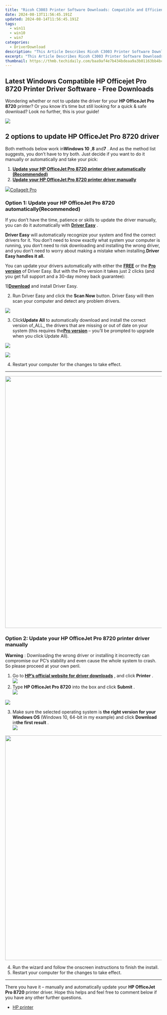 ```yaml
---
title: "Ricoh C3003 Printer Software Downloads: Compatible and Efficient Setup Guides"
date: 2024-08-13T11:56:45.191Z
updated: 2024-08-14T11:56:45.191Z
tags:
  - win11
  - win10
  - win7
categories:
  - DriverDownload
description: "This Article Describes Ricoh C3003 Printer Software Downloads: Compatible and Efficient Setup Guides"
excerpt: "This Article Describes Ricoh C3003 Printer Software Downloads: Compatible and Efficient Setup Guides"
thumbnail: https://thmb.techidaily.com/baa9af4e7b434bdeaa9a3b01163bb4bc26127160d176aa35825ab519985b4fb1.jpg
---
```


## Latest Windows Compatible HP Officejet Pro 8720 Printer Driver Software - Free Downloads

Wondering whether or not to update the driver for your **HP OfficeJet Pro 8720**  printer? Or you know it’s time but still looking for a quick & safe download? Look no further, this is your guide!

<!-- affiliate ads begin -->
<a href="https://secure.2checkout.com/order/checkout.php?PRODS=37100474&QTY=1&AFFILIATE=108875&CART=1"><img src="https://awario.com/images/pages/index/img-leads-1280@1x.avif" border="0"></a>
<!-- affiliate ads end -->
## 2 options to update HP OfficeJet Pro 8720 driver

 Both methods below work in**Windows 10** ,**8** and**7** .  And as the method list suggests, you don’t have to try both. Just decide if you want to do it manually or automatically and take your pick:

1. **[Update your HP OfficeJet Pro 8720 printer driver automatically (Recommended)](https://www.drivereasy.com/knowledge/hp-officejet-pro-8720-driver-download-update-for-windows/#O1)**
2. **[Update your HP OfficeJet Pro 8720 printer driver manually](https://tools.techidaily.com/drivereasy/download/)**

<!-- affiliate ads begin -->
<a href="https://secure.2checkout.com/order/checkout.php?PRODS=4530091&QTY=1&AFFILIATE=108875&CART=1"><img src="https://www.pearlmountainsoft.com/n_img/product/cit_win/banScrn.jpg" border="0">CollageIt Pro</a>
<!-- affiliate ads end -->
### Option 1: Update your HP OfficeJet Pro 8720 automatically(Recommended)

 If you don’t have the time, patience or skills to update the driver manually, you can do it automatically with **[Driver Easy](https://tools.techidaily.com/drivereasy/download/)**  .

**Driver Easy**   will automatically recognize your system and find the correct drivers for it. You don’t need to know exactly what system your computer is running, you don’t need to risk downloading and installing the wrong driver, and you don’t need to worry about making a mistake when installing.**Driver Easy handles it all.**

 You can update your drivers automatically with either the **[FREE](https://tools.techidaily.com/drivereasy/download/)**  or the **[Pro version](https://tools.techidaily.com/drivereasy/download/)**  of Driver Easy. But with the Pro version it takes just 2 clicks (and you get full support and a 30-day money back guarantee):

 1)[**Download**](https://tools.techidaily.com/drivereasy/download/) and install Driver Easy.

 2) Run Driver Easy and click the **Scan Now** button. Driver Easy will then scan your computer and detect any problem drivers.

![](https://images.drivereasy.com/wp-content/uploads/2018/05/img_5afb955c3ee3c.jpg)

 3) Click**Update All** to automatically download and install the correct version of_ALL_ the drivers that are missing or out of date on your system (this requires the[**Pro version**](https://tools.techidaily.com/drivereasy/download/) – you’ll be prompted to upgrade when you click Update All).

![](https://images.drivereasy.com/wp-content/uploads/2018/06/img_5b2a171125168.jpg)
<!-- affiliate ads begin -->
<a href="https://shop.incomedia.eu/order/checkout.php?PRODS=14095146&QTY=1&AFFILIATE=108875&CART=1"><img src="https://secure.2checkout.com/images/merchant/8b6cc3ee5ec407721ce3bf5ff4c0f56b/PRO_BUY_728x90-EN.jpg" border="0"></a>
<!-- affiliate ads end -->

4) Restart your computer for the changes to take effect.

---

<!-- affiliate ads begin -->
<a href="https://atezr.pxf.io/c/5597632/2018605/18496" target="_top" id="2018605"><img src="//a.impactradius-go.com/display-ad/18496-2018605" border="0" alt="" width="798" height="807"/></a><img height="0" width="0" src="https://imp.pxf.io/i/5597632/2018605/18496" style="position:absolute;visibility:hidden;" border="0" />
<!-- affiliate ads end -->
### Option 2: Update your HP OfficeJet Pro 8720 **printer**  driver manually

**Warning** : Downloading the wrong driver or installing it incorrectly can compromise our PC’s stability and even cause the whole system to crash. So please proceed at your own peril.

1. Go to **[HP’s official website for driver downloads](https://support.hp.com/hk-en/drivers)**  , and click **Printer** .  
![](https://images.drivereasy.com/wp-content/uploads/2018/06/img_5b17620c2da6d.jpg)
2. Type **HP OfficeJet Pro 8720** into the box and click **Submit** .  
![](https://images.drivereasy.com/wp-content/uploads/2018/06/img_5b2a01155946b.png)
<!-- affiliate ads begin -->
<a href="https://shop.copernic.com/order/checkout.php?PRODS=41033101&QTY=1&AFFILIATE=108875&CART=1"><img src="https://secure.2checkout.com/images/merchant/8d30aa96e72440759f74bd2306c1fa3d/Copernic-2023-Affiliate-728x90-Elite.png" border="0"></a>
<!-- affiliate ads end -->
3. Make sure the selected operating system is **the right version for your Windows OS** (Windows 10, 64-bit in my example) and click **Download** in**the first result** .  
![](https://images.drivereasy.com/wp-content/uploads/2018/06/img_5b2a0206ca291.jpg)
<!-- affiliate ads begin -->
<a href="https://lightailing.sjv.io/c/5597632/1638364/17190" target="_top" id="1638364"><img src="//a.impactradius-go.com/display-ad/17190-1638364" border="0" alt="" width="1280" height="720"/></a><img height="0" width="0" src="https://imp.pxf.io/i/5597632/1638364/17190" style="position:absolute;visibility:hidden;" border="0" />
<!-- affiliate ads end -->
4. Run the wizard and follow the onscreen instructions to finish the install.
5. Restart your computer for the changes to take effect.

---

 There you have it – manually and automatically update your **HP OfficeJet Pro 8720**  printer driver. Hope this helps and feel free to comment below if you have any other further questions.

* [HP printer](https://tools.techidaily.com/drivereasy/download/)

<ins class="adsbygoogle"
     style="display:block"
     data-ad-format="autorelaxed"
     data-ad-client="ca-pub-7571918770474297"
     data-ad-slot="1223367746"></ins>



<ins class="adsbygoogle"
     style="display:block"
     data-ad-client="ca-pub-7571918770474297"
     data-ad-slot="8358498916"
     data-ad-format="auto"
     data-full-width-responsive="true"></ins>


